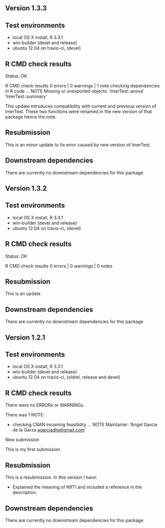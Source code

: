 ## Version 1.3.3

## Test environments
* local OS X install, R 3.3.1
* win-builder (devel and release)
* ubuntu 12.04 on travis-ci, (devel)

## R CMD check results

Status: OK

R CMD check results
0 errors | 0 warnings | 1 note 
checking dependencies in R code ... NOTE
Missing or unexported objects:
  ‘lmerTest::anova’ ‘lmerTest::summary’

This update introduces compatibility with current and previous version of lmerTest. These two functions were renamed in the new version of that package hence the note. 
  

## Resubmission

This is an minor update to fix error caused by new version of lmerTest.

## Downstream dependencies
There are currently no downstream dependencies for this package



## Version 1.3.2

## Test environments
* local OS X install, R 3.3.1
* win-builder (devel and release)
* ubuntu 12.04 on travis-ci, (devel)

## R CMD check results

Status: OK

R CMD check results
0 errors | 0 warnings | 0 notes

## Resubmission

This is an update 

## Downstream dependencies
There are currently no downstream dependencies for this package




## Version 1.2.1

## Test environments
* local OS X install, R 3.3.1
* win-builder (devel and release)
* ubuntu 12.04 on travis-ci, (oldrel, release and devel)

## R CMD check results
There were no ERRORs or WARNINGs. 

There was 1 NOTE:
  
  * checking CRAN incoming feasibility ... NOTE
Maintainer: ‘Angel Garcia de la Garza <agarciadlg@gmail.com>’

New submission

This is my first submission

## Resubmission
This is a resubmission. In this version I have:

* Explained the meaning of NIfTI and included a reference in the description.

## Downstream dependencies
There are currently no downstream dependencies for this package
